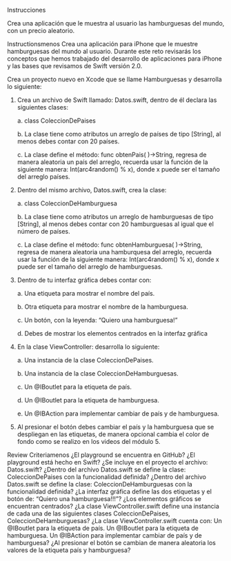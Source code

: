 Instrucciones

Crea una aplicación que le muestra al usuario las hamburguesas del mundo, con un precio aleatorio.

Instructionsmenos 
Crea una aplicación para iPhone que le muestre hamburguesas del mundo al usuario. Durante este reto revisarás los conceptos que hemos trabajado del desarrollo de aplicaciones para iPhone y las bases que revisamos de Swift versión 2.0.

Crea un proyecto nuevo en Xcode que se llame Hamburguesas y desarrolla lo siguiente:

1. Crea un archivo de Swift llamado: Datos.swift, dentro de él declara las siguientes clases:

     a. class ColeccionDePaises

     b. La clase tiene como atributos un arreglo de países de tipo [String], al menos debes contar con  20 países.

     c. La clase define el método:                     func obtenPais( )->String, regresa de manera aleatoria un país del arreglo, recuerda usar la función de la siguiente manera: Int(arc4random() % x), donde x puede ser el tamaño del arreglo países.

2. Dentro del mismo archivo, Datos.swift, crea la clase:

     a. class ColeccionDeHamburguesa

     b. La clase tiene como atributos un arreglo de hamburguesas de tipo [String], al menos debes contar con  20 hamburguesas al igual que el número de países.

     c. La clase define el método:                     func obtenHamburguesa( )->String, regresa de manera aleatoria una hamburquesa del arreglo, recuerda usar la función de la siguiente manera: Int(arc4random() % x), donde x puede ser el tamaño del arreglo de hamburguesas.

3. Dentro de tu interfaz gráfica debes contar con:

     a. Una etiqueta para mostrar el nombre del país.

     b. Otra etiqueta para mostrar el nombre de la hamburguesa.

     c. Un botón, con la leyenda: “Quiero una hamburguesa!”

     d. Debes de mostrar los elementos centrados en la interfaz gráfica

4. En la clase ViewController: desarrolla lo siguiente:

     a. Una instancia de la clase ColeccionDePaises.

     b. Una instancia de la clase ColeccionDeHamburguesas.

     c. Un @IBoutlet para la etiqueta de país.

     d. Un @IBoutlet para la etiqueta de hamburguesa.

     e. Un @IBAction para implementar cambiar de país y de hamburguesa.

5. Al presionar el botón debes cambiar el país y la hamburguesa que se despliegan en las etiquetas, de manera opcional cambia el color de fondo como se realizo en los videos del módulo 5.

Review Criteriamenos 
¿El playground se encuentra en GitHub?
¿El playground está hecho en Swift?
¿Se incluye en el proyecto el archivo: Datos.swift?
¿Dentro del archivo Datos.swift se define la clase: ColeccionDePaises con la funcionalidad definida?
¿Dentro del archivo Datos.swift se define la clase: ColeccionDeHamburguesas con la funcionalidad definida?
¿La interfaz gráfica define las dos etiquetas y el botón de: “Quiero una hamburguesa!!!”?
¿Los elementos gráficos se encuentran centrados?
¿La clase ViewController.swift define una instancia de cada una de las siguientes clases ColeccionDePaises,  ColeccionDeHamburguesas?
¿La clase ViewController.swift cuenta con: Un @IBoutlet para la etiqueta de país. Un @IBoutlet para la etiqueta de hamburguesa. Un @IBAction para implementar cambiar de país y de hamburguesa?
¿Al presionar el botón se cambian de manera aleatoria los valores de la etiqueta país y hamburguesa?